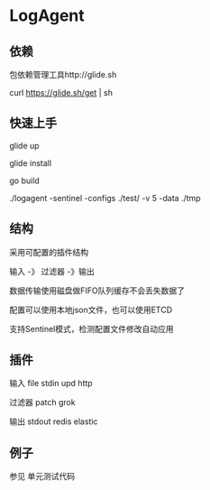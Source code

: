 # LogAgent 

## 依赖

包依赖管理工具http://glide.sh

curl https://glide.sh/get | sh

## 快速上手

glide up

glide install

go build

./logagent -sentinel -configs ./test/ -v 5 -data ./tmp

## 结构

采用可配置的插件结构

输入 -》 过滤器 -》输出

数据传输使用磁盘做FIFO队列缓存不会丢失数据了

配置可以使用本地json文件，也可以使用ETCD

支持Sentinel模式，检测配置文件修改自动应用


## 插件 

输入
file
stdin
upd
http

过滤器
patch
grok

输出
stdout
redis
elastic

## 例子

参见 单元测试代码